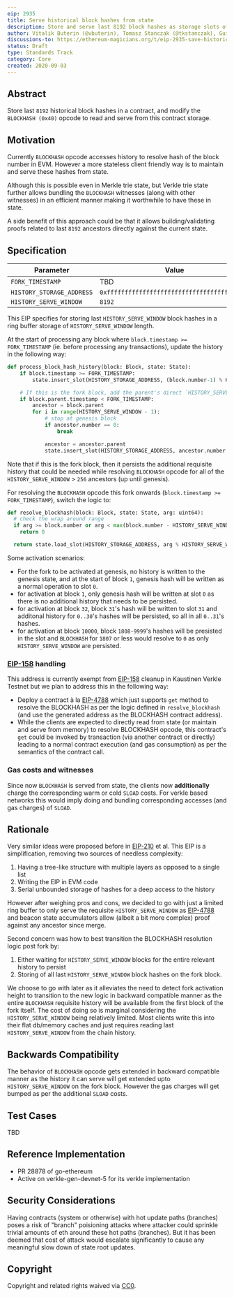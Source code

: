 ```yaml
---
eip: 2935
title: Serve historical block hashes from state
description: Store and serve last 8192 block hashes as storage slots of a system contract to allow for stateless execution
author: Vitalik Buterin (@vbuterin), Tomasz Stanczak (@tkstanczak), Guillaume Ballet (@gballet), Gajinder Singh (@g11tech), Tanishq Jasoria (@tanishqjasoria), Ignacio Hagopian (@jsign), Jochem Brouwer (@jochem-brouwer)
discussions-to: https://ethereum-magicians.org/t/eip-2935-save-historical-block-hashes-in-state/4565
status: Draft
type: Standards Track
category: Core
created: 2020-09-03
---
```


## Abstract

Store last `8192` historical block hashes in a contract, and modify the `BLOCKHASH (0x40)` opcode to read and serve from this contract storage.

## Motivation

Currently `BLOCKHASH` opcode accesses history to resolve hash of the block number in EVM. However a more stateless client friendly way is to maintain and serve these hashes from state.

Although this is possible even in Merkle trie state, but Verkle trie state further allows bundling the `BLOCKHASH` witnesses (along with other witnesses) in an efficient manner making it worthwhile to have these in state.

A side benefit of this approach could be that it allows building/validating proofs related to last `8192` ancestors directly against the current state.

## Specification

| Parameter | Value |
| - | - |
| `FORK_TIMESTAMP` | TBD |
| `HISTORY_STORAGE_ADDRESS` | `0xfffffffffffffffffffffffffffffffffffffffe`|
| `HISTORY_SERVE_WINDOW` | `8192` |

This EIP specifies for storing last `HISTORY_SERVE_WINDOW` block hashes in a ring buffer storage of `HISTORY_SERVE_WINDOW` length.


At the start of processing any block where `block.timestamp >= FORK_TIMESTAMP` (ie. before processing any transactions), update the history in the following way:

```python
def process_block_hash_history(block: Block, state: State):
    if block.timestamp >= FORK_TIMESTAMP:
        state.insert_slot(HISTORY_STORAGE_ADDRESS, (block.number-1) % HISTORY_SERVE_WINDOW , block.parent.hash)

    # If this is the fork block, add the parent's direct `HISTORY_SERVE_WINDOW - 1` ancestors as well
    if block.parent.timestamp < FORK_TIMESTAMP:
        ancestor = block.parent
        for i in range(HISTORY_SERVE_WINDOW - 1):
            # stop at genesis block
            if ancestor.number == 0:
                break

            ancestor = ancestor.parent
            state.insert_slot(HISTORY_STORAGE_ADDRESS, ancestor.number % HISTORY_SERVE_WINDOW, ancestor.hash)
```

Note that if this is the fork block, then it persists the additional requisite history that could be needed while resolving `BLOCKHASH` opcode for all of the `HISTORY_SERVE_WINDOW` > `256` ancestors (up until genesis).

For resolving the `BLOCKHASH` opcode this fork onwards (`block.timestamp >= FORK_TIMESTAMP`), switch the logic to:

```python
def resolve_blockhash(block: Block, state: State, arg: uint64):
  # check the wrap around range
  if arg >= block.number or arg < max(block.number - HISTORY_SERVE_WINDOW, 0)
    return 0

  return state.load_slot(HISTORY_STORAGE_ADDRESS, arg % HISTORY_SERVE_WINDOW)
```

Some activation scenarios:

 * For the fork to be activated at genesis, no history is written to the genesis state, and at the start of block `1`, genesis hash will be written as a normal operation to slot `0`.
 * for activation at block `1`, only genesis hash will be written at slot `0` as there is no additional history that needs to be persisted.
 * for activation at block `32`, block `31`'s hash will be written to slot `31` and additonal history for `0..30`'s hashes will be persisted, so all in all `0..31`'s hashes.
 * for activation at block `10000`, block `1808-9999`'s hashes will be presisted in the slot and `BLOCKHASH` for `1807` or less would resolve to `0` as only `HISTORY_SERVE_WINDOW` are persisted.

### [EIP-158](./eip-158.md) handling

This address is currently exempt from [EIP-158](./eip-158.md) cleanup in Kaustinen Verkle Testnet but we plan to address this in the following way:

* Deploy a contract à la [EIP-4788](./eip-4788.md) which just supports `get` method to resolve the BLOCKHASH as per the logic defined in `resolve_blockhash` (and use the generated address as the BLOCKHASH contract address).
* While the clients are expected to directly read from state (or maintain and serve from memory) to resolve BLOCKHASH opcode, this contract's `get` could be invoked by transaction (via another contract or directly) leading to a normal contract execution (and gas consumption) as per the semantics of the contract call.


### Gas costs and witnesses

Since now `BLOCKHASH` is served from state, the clients now **additionally** charge the corresponding warm or cold `SLOAD` costs. For verkle based networks this would imply doing and bundling corresponding accesses (and gas charges) of `SLOAD`.

## Rationale

Very similar ideas were proposed before in [EIP-210](./eip-210.md) et al. This EIP is a simplification, removing two sources of needless complexity:

1. Having a tree-like structure with multiple layers as opposed to a single list
2. Writing the EIP in EVM code
3. Serial unbounded storage of hashes for a deep access to the history

However after weighing pros and cons, we decided to go with just a limited ring buffer to only serve the requisite `HISTORY_SERVE_WINDOW` as [EIP-4788](./eip-4788.md) and beacon state accumulators allow (albeit a bit more complex) proof against any ancestor since merge.

Second concern was how to best transition the BLOCKHASH resolution logic post fork by:

1. Either waiting for  `HISTORY_SERVE_WINDOW` blocks for the entire relevant history to persist
2. Storing of all last `HISTORY_SERVE_WINDOW` block hashes on the fork block.

We choose to go with later as it alleviates the need to detect fork activation height to transition to the new logic in backward compatible manner as the entire `BLOCKHASH` requisite history will be available from the first block of the fork itself.
The cost of doing so is marginal considering the `HISTORY_SERVE_WINDOW` being relatively limited. Most clients write this into their flat db/memory caches and just requires reading last `HISTORY_SERVE_WINDOW` from the chain history.

## Backwards Compatibility

The behavior of `BLOCKHASH` opcode gets extended in backward compatible manner as the history it can serve will get extended upto `HISTORY_SERVE_WINDOW` on the fork block. However the gas charges will get bumped as per the additional `SLOAD` costs.

## Test Cases

TBD

## Reference Implementation

 * PR 28878 of go-ethereum
 * Active on verkle-gen-devnet-5 for its verkle implementation

## Security Considerations

Having contracts (system or otherwise) with hot update paths (branches) poses a risk of "branch" poisioning attacks where attacker could sprinkle trivial amounts of eth around these hot paths (branches). But it has been deemed that cost of attack would escalate significantly to cause any meaningful slow down of state root updates.

## Copyright

Copyright and related rights waived via [CC0](../LICENSE.md).
